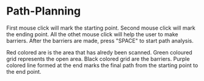 # Path-Planning

First mouse click will mark the starting point.
Second mouse click will mark the ending point.
All the othet mouse click will help the user to make barriers.
After the barriers are made, press "SPACE" to start path analysis.

Red colored are is the area that has alredy been scanned.
Green coloured grid represents the open area.
Black colored grid are the barriers.
Purple colored line formed at the end marks the final path from the starting point to the end point.
